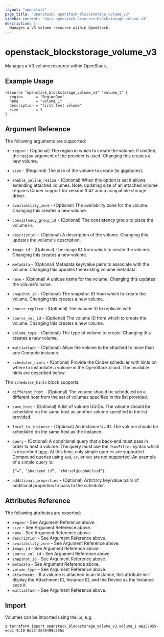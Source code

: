 ```yaml
---
layout: "openstack"
page_title: "OpenStack: openstack_blockstorage_volume_v3"
sidebar_current: "docs-openstack-resource-blockstorage-volume-v3"
description: |-
  Manages a V3 volume resource within OpenStack.
---
```


# openstack\_blockstorage\_volume\_v3

Manages a V3 volume resource within OpenStack.

## Example Usage

```hcl
resource "openstack_blockstorage_volume_v3" "volume_1" {
  region      = "RegionOne"
  name        = "volume_1"
  description = "first test volume"
  size        = 3
}
```

## Argument Reference

The following arguments are supported:

* `region` - (Optional) The region in which to create the volume. If
    omitted, the `region` argument of the provider is used. Changing this
    creates a new volume.

* `size` - (Required) The size of the volume to create (in gigabytes).

* `enable_online_resize` - (Optional) When this option is set it allows extending
    attached volumes. Note: updating size of an attached volume requires Cinder
    support for version 3.42 and a compatible storage driver.

* `availability_zone` - (Optional) The availability zone for the volume.
    Changing this creates a new volume.

* `consistency_group_id` - (Optional) The consistency group to place the volume
    in.

* `description` - (Optional) A description of the volume. Changing this updates
    the volume's description.

* `image_id` - (Optional) The image ID from which to create the volume.
    Changing this creates a new volume.

* `metadata` - (Optional) Metadata key/value pairs to associate with the volume.
    Changing this updates the existing volume metadata.

* `name` - (Optional) A unique name for the volume. Changing this updates the
    volume's name.

* `snapshot_id` - (Optional) The snapshot ID from which to create the volume.
    Changing this creates a new volume.

* `source_replica` - (Optional) The volume ID to replicate with.

* `source_vol_id` - (Optional) The volume ID from which to create the volume.
    Changing this creates a new volume.

* `volume_type` - (Optional) The type of volume to create.
    Changing this creates a new volume.

* `multiattach` - (Optional) Allow the volume to be attached to more than one Compute instance.

* `scheduler_hints` - (Optional) Provide the Cinder scheduler with hints on where
    to instantiate a volume in the OpenStack cloud. The available hints are described below.
    
The `scheduler_hints` block supports:

* `different_host` - (Optional) The volume should be scheduled on a 
    different host from the set of volumes specified in the list provided.

* `same_host` - (Optional) A list of volume UUIDs. The volume should be
    scheduled on the same host as another volume specified in the list provided.

* `local_to_instance` - (Optional) An instance UUID. The volume should be 
    scheduled on the same host as the instance.

* `query` - (Optional) A conditional query that a back-end must pass in
    order to host a volume. The query must use the `JsonFilter` syntax
    which is described
    [here](https://docs.openstack.org/cinder/latest/configuration/block-storage/scheduler-filters.html#jsonfilter).
    At this time, only simple queries are supported. Compound queries using
    `and`, `or`, or `not` are not supported. An example of a simple query is:

    ```
    [“=”, “$backend_id”, “rbd:vol@ceph#cloud”]
    ```

* `additional_properties` - (Optional) Arbitrary key/value pairs of additional
  properties to pass to the scheduler.

## Attributes Reference

The following attributes are exported:

* `region` - See Argument Reference above.
* `size` - See Argument Reference above.
* `name` - See Argument Reference above.
* `description` - See Argument Reference above.
* `availability_zone` - See Argument Reference above.
* `image_id` - See Argument Reference above.
* `source_vol_id` - See Argument Reference above.
* `snapshot_id` - See Argument Reference above.
* `metadata` - See Argument Reference above.
* `volume_type` - See Argument Reference above.
* `attachment` - If a volume is attached to an instance, this attribute will
    display the Attachment ID, Instance ID, and the Device as the Instance
    sees it.
* `multiattach` - See Argument Reference above.

## Import

Volumes can be imported using the `id`, e.g.

```
$ terraform import openstack_blockstorage_volume_v3.volume_1 ea257959-eeb1-4c10-8d33-26f0409a755d
```
